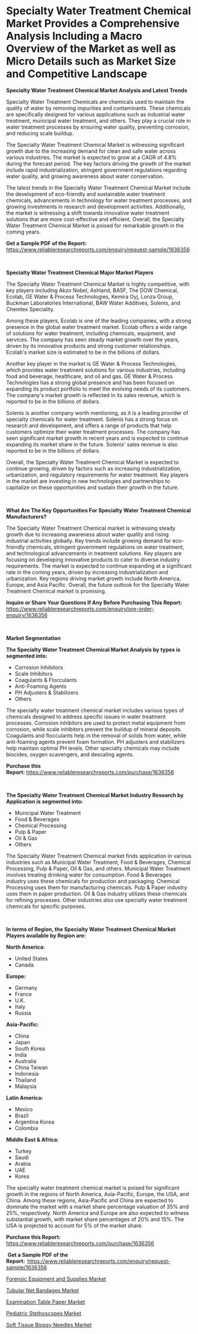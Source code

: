 <p><h1>Specialty Water Treatment Chemical Market Provides a Comprehensive Analysis Including a Macro Overview of the Market as well as Micro Details such as Market Size and Competitive Landscape</h1></p><p><strong>Specialty Water Treatment Chemical Market Analysis and Latest Trends</strong></p>
<p><p>Specialty Water Treatment Chemicals are chemicals used to maintain the quality of water by removing impurities and contaminants. These chemicals are specifically designed for various applications such as industrial water treatment, municipal water treatment, and others. They play a crucial role in water treatment processes by ensuring water quality, preventing corrosion, and reducing scale buildup.</p><p>The Specialty Water Treatment Chemical Market is witnessing significant growth due to the increasing demand for clean and safe water across various industries. The market is expected to grow at a CAGR of 4.8% during the forecast period. The key factors driving the growth of the market include rapid industrialization, stringent government regulations regarding water quality, and growing awareness about water conservation.</p><p>The latest trends in the Specialty Water Treatment Chemical Market include the development of eco-friendly and sustainable water treatment chemicals, advancements in technology for water treatment processes, and growing investments in research and development activities. Additionally, the market is witnessing a shift towards innovative water treatment solutions that are more cost-effective and efficient. Overall, the Specialty Water Treatment Chemical Market is poised for remarkable growth in the coming years.</p></p>
<p><strong>Get a Sample PDF of the Report:&nbsp;</strong> <a href="https://www.reliableresearchreports.com/enquiry/request-sample/1636356">https://www.reliableresearchreports.com/enquiry/request-sample/1636356</a></p>
<p>&nbsp;</p>
<p><strong>Specialty Water Treatment Chemical Major Market Players</strong></p>
<p><p>The Specialty Water Treatment Chemical Market is highly competitive, with key players including Akzo Nobel, Ashland, BASF, The DOW Chemical, Ecolab, GE Water & Process Technologies, Kemira Oyj, Lonza Group, Buckman Laboratories International, BAW Water Additives, Solenis, and Chemtex Speciality.</p><p>Among these players, Ecolab is one of the leading companies, with a strong presence in the global water treatment market. Ecolab offers a wide range of solutions for water treatment, including chemicals, equipment, and services. The company has seen steady market growth over the years, driven by its innovative products and strong customer relationships. Ecolab's market size is estimated to be in the billions of dollars.</p><p>Another key player in the market is GE Water & Process Technologies, which provides water treatment solutions for various industries, including food and beverage, healthcare, and oil and gas. GE Water & Process Technologies has a strong global presence and has been focused on expanding its product portfolio to meet the evolving needs of its customers. The company's market growth is reflected in its sales revenue, which is reported to be in the billions of dollars.</p><p>Solenis is another company worth mentioning, as it is a leading provider of specialty chemicals for water treatment. Solenis has a strong focus on research and development, and offers a range of products that help customers optimize their water treatment processes. The company has seen significant market growth in recent years and is expected to continue expanding its market share in the future. Solenis' sales revenue is also reported to be in the billions of dollars.</p><p>Overall, the Specialty Water Treatment Chemical Market is expected to continue growing, driven by factors such as increasing industrialization, urbanization, and regulatory requirements for water treatment. Key players in the market are investing in new technologies and partnerships to capitalize on these opportunities and sustain their growth in the future.</p></p>
<p>&nbsp;</p>
<p><strong>What Are The Key Opportunities For Specialty Water Treatment Chemical Manufacturers?</strong></p>
<p><p>The Specialty Water Treatment Chemical market is witnessing steady growth due to increasing awareness about water quality and rising industrial activities globally. Key trends include growing demand for eco-friendly chemicals, stringent government regulations on water treatment, and technological advancements in treatment solutions. Key players are focusing on developing innovative products to cater to diverse industry requirements. The market is expected to continue expanding at a significant rate in the coming years, driven by increasing industrialization and urbanization. Key regions driving market growth include North America, Europe, and Asia Pacific. Overall, the future outlook for the Specialty Water Treatment Chemical market is promising.</p></p>
<p><strong>Inquire or Share Your Questions If Any Before Purchasing This Report:</strong> <a href="https://www.reliableresearchreports.com/enquiry/pre-order-enquiry/1636356">https://www.reliableresearchreports.com/enquiry/pre-order-enquiry/1636356</a></p>
<p>&nbsp;</p>
<p><strong>Market Segmentation</strong></p>
<p><strong>The Specialty Water Treatment Chemical Market Analysis by types is segmented into:</strong></p>
<p><ul><li>Corrosion Inhibitors</li><li>Scale Inhibitors</li><li>Coagulants & Flocculants</li><li>Anti-Foaming Agents</li><li>PH Adjusters & Stabilizers</li><li>Others</li></ul></p>
<p><p>The specialty water treatment chemical market includes various types of chemicals designed to address specific issues in water treatment processes. Corrosion inhibitors are used to protect metal equipment from corrosion, while scale inhibitors prevent the buildup of mineral deposits. Coagulants and flocculants help in the removal of solids from water, while anti-foaming agents prevent foam formation. PH adjusters and stabilizers help maintain optimal PH levels. Other specialty chemicals may include biocides, oxygen scavengers, and descaling agents.</p></p>
<p><strong>Purchase this Report:&nbsp;</strong><a href="https://www.reliableresearchreports.com/purchase/1636356">https://www.reliableresearchreports.com/purchase/1636356</a></p>
<p>&nbsp;</p>
<p><strong>The Specialty Water Treatment Chemical Market Industry Research by Application is segmented into:</strong></p>
<p><ul><li>Municipal Water Treatment</li><li>Food & Beverages</li><li>Chemical Processing</li><li>Pulp & Paper</li><li>Oil & Gas</li><li>Others</li></ul></p>
<p><p>The Specialty Water Treatment Chemical market finds application in various industries such as Municipal Water Treatment, Food & Beverages, Chemical Processing, Pulp & Paper, Oil & Gas, and others. Municipal Water Treatment involves treating drinking water for consumption. Food & Beverages industry uses these chemicals for production and packaging. Chemical Processing uses them for manufacturing chemicals. Pulp & Paper industry uses them in paper production. Oil & Gas industry utilizes these chemicals for refining processes. Other industries also use specialty water treatment chemicals for specific purposes.</p></p>
<p>&nbsp;</p>
<p><strong>In terms of Region, the Specialty Water Treatment Chemical Market Players available by Region are:</strong></p>
<p>
    <p> <strong> North America: </strong>
        <ul>
            <li>United States</li>
            <li>Canada</li>
        </ul>
        </p> 
    <p> <strong> Europe: </strong>
        <ul>
            <li>Germany</li>
            <li>France</li>
            <li>U.K.</li>
            <li>Italy</li>
            <li>Russia</li>
        </ul>
        </p> 
    <p> <strong> Asia-Pacific: </strong>
        <ul>
            <li>China</li>
            <li>Japan</li>
            <li>South Korea</li>
            <li>India</li>
            <li>Australia</li>
            <li>China Taiwan</li>
            <li>Indonesia</li>
            <li>Thailand</li>
            <li>Malaysia</li>
        </ul>
        </p> 
    <p> <strong> Latin America: </strong>
        <ul>
            <li>Mexico</li>
            <li>Brazil</li>
            <li>Argentina Korea</li>
            <li>Colombia</li>
        </ul>
        </p> 
    <p> <strong> Middle East & Africa: </strong>
        <ul>
            <li>Turkey</li>
            <li>Saudi</li>
            <li>Arabia</li>
            <li>UAE</li>
            <li>Korea</li>
        </ul>
    </p>
    </p>
<p><p>The specialty water treatment chemical market is poised for significant growth in the regions of North America, Asia-Pacific, Europe, the USA, and China. Among these regions, Asia-Pacific and China are expected to dominate the market with a market share percentage valuation of 35% and 25%, respectively. North America and Europe are also expected to witness substantial growth, with market share percentages of 20% and 15%. The USA is projected to account for 5% of the market share.</p></p>
<p><strong>Purchase this Report: </strong><a href="https://www.reliableresearchreports.com/purchase/1636356">https://www.reliableresearchreports.com/purchase/1636356</a></p>
<p>&nbsp;<strong>Get a Sample PDF of the Report:&nbsp;&nbsp;</strong><a href="https://www.reliableresearchreports.com/enquiry/request-sample/1636356">https://www.reliableresearchreports.com/enquiry/request-sample/1636356</a></p>
<p><strong></strong></p>
<p><p><a href="https://medium.com/@marcellakin2023/forensic-equipment-and-supplies-market-report-reveals-the-latest-trends-and-growth-opportunities-of-689e6475637e">Forensic Equipment and Supplies Market</a></p><p><a href="https://medium.com/@magaliortiz1955/tubular-net-bandages-market-outlook-industry-overview-and-forecast-2024-to-2031-be68e616f575">Tubular Net Bandages Market</a></p><p><a href="https://medium.com/@vidyap2912/examination-table-paper-market-comprehensive-assessment-by-type-application-and-geography-fd6daf482559">Examination Table Paper Market</a></p><p><a href="https://medium.com/@magaliortiz1955/pediatric-stethoscopes-market-analysis-and-sze-forecasted-for-period-from-2024-to-2031-f5caf6809a79">Pediatric Stethoscopes Market</a></p><p><a href="https://medium.com/@marcellakin2023/soft-tissue-biopsy-needles-market-furnishes-information-on-market-share-market-trends-and-market-b960aeb25fea">Soft Tissue Biopsy Needles Market</a></p></p>